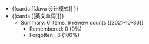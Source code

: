 - {{cards [[Java 设计模式]] }}
- {{cards [[英文单词]]}}
	- Summary: 6 items, 6 review counts [[2021-10-30]]
		- Remembered:   0 (0%)
		- Forgotten :   6 (100%)